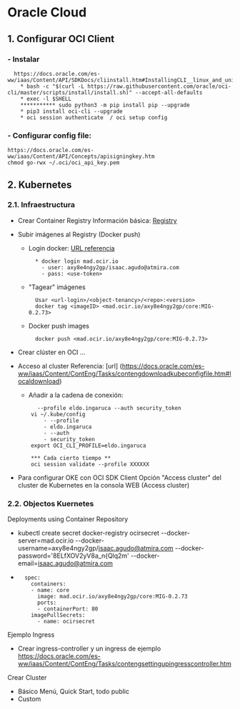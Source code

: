 # Oracle Cloud

## 1. Configurar OCI Client
###  - Instalar
  ```
    https://docs.oracle.com/es-ww/iaas/Content/API/SDKDocs/cliinstall.htm#InstallingCLI__linux_and_unix
      * bash -c "$(curl -L https://raw.githubusercontent.com/oracle/oci-cli/master/scripts/install/install.sh)" --accept-all-defaults
      * exec -l $SHELL
      *********** sudo python3 -m pip install pip --upgrade 
      * pip3 install oci-cli --upgrade
      * oci session authenticate  / oci setup config
  ```
###  - Configurar config file:
    https://docs.oracle.com/es-ww/iaas/Content/API/Concepts/apisigningkey.htm
    chmod go-rwx ~/.oci/oci_api_key.pem

## 2. Kubernetes
###   2.1. Infraestructura
- Crear Container Registry
Información básica: [Registry](https://docs.oracle.com/es-ww/iaas/Content/Registry/Concepts/registryprerequisites.htm)

- Subir imágenes al Registry (Docker push)
  - Login docker: [URL referencia](https://docs.oracle.com/es-ww/iaas/Content/Functions/Tasks/functionslogintoocir.htm)
    ```
      * docker login mad.ocir.io
        - user: axy8e4ngy2gp/isaac.agudo@atmira.com
        - pass: <use-token>
    ```
  - "Tagear" imágenes
    ```
      Usar <url-login>/<object-tenancy>/<repo>:<version>
      docker tag <imageID> <mad.ocir.io/axy8e4ngy2gp/core:MIG-0.2.73>
    ```
  - Docker push images
    ```
      docker push <mad.ocir.io/axy8e4ngy2gp/core:MIG-0.2.73>
    ```
    
- Crear clúster en OCI 
  ...
- Acceso al cluster
  Referencia: [url] (https://docs.oracle.com/es-ww/iaas/Content/ContEng/Tasks/contengdownloadkubeconfigfile.htm#localdownload)
  - Añadir a la cadena de conexión:
  ```
        --profile eldo.ingaruca --auth security_token
      vi ~/.kube/config
          - --profile
          - eldo.ingaruca
          - --auth
          - security_token
      export OCI_CLI_PROFILE=eldo.ingaruca
  ```
  ```
      *** Cada cierto tiempo **
      oci session validate --profile XXXXXX
  ```    
- Para configurar OKE con OCI SDK Client
  Opción "Access cluster" del cluster de Kubernetes en la consola WEB (Access cluster)

### 2.2. Objectos Kuernetes
Deployments using Container Repository
  * kubectl create secret docker-registry ocirsecret --docker-server=mad.ocir.io --docker-username=axy8e4ngy2gp/isaac.agudo@atmira.com --docker-password='8ELfXOV2yV8a_n{Qlq2m' --docker-email=isaac.agudo@atmira.com
  *       spec:
            containers:
            - name: core
              image: mad.ocir.io/axy8e4ngy2gp/core:MIG-0.2.73
              ports:
              - containerPort: 80
            imagePullSecrets:
              - name: ocirsecret
  
Ejemplo Ingress
  - Crear ingress-controller y un ingress de ejemplo
    https://docs.oracle.com/es-ww/iaas/Content/ContEng/Tasks/contengsettingupingresscontroller.htm
    
Crear Cluster
  - Básico
    Menú, Quick Start, todo public
  - Custom

